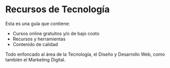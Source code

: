 # Recursos de Tecnología

Esta es una guía que contiene: 
- Cursos online gratuitos y/o de bajo costo 
- Recursos y herramientas
- Contenido de calidad

Todo enfoncado al área de la Tecnología, el Diseño y Desarrollo Web, como también el Marketing Digital.
